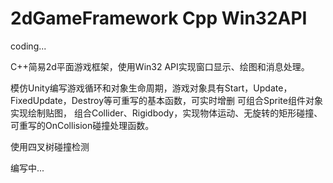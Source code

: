# 2dGameFramework  Cpp  Win32API

coding...

C++简易2d平面游戏框架，使用Win32 API实现窗口显示、绘图和消息处理。

模仿Unity编写游戏循环和对象生命周期，游戏对象具有Start，Update，FixedUpdate，Destroy等可重写的基本函数，可实时增删
可组合Sprite组件对象实现绘制贴图，
组合Collider、Rigidbody，实现物体运动、无旋转的矩形碰撞、可重写的OnCollision碰撞处理函数。

使用四叉树碰撞检测


编写中...
